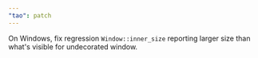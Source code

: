 ```yaml
---
"tao": patch
---
```


On Windows, fix regression `Window::inner_size` reporting larger size than what's visible for undecorated window.
